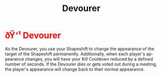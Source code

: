 ﻿---
lang: en-US
title: Devourer
prev: Dazzler
next: Disperser
---
# <font color="red">ðŸ‘¹ <b>Devourer</b></font> <Badge text="Hindering" type="tip" vertical="middle"/>

As the Devourer, you use your Shapeshift to change the appearance of the target of the Shapeshift permanently. Additionally, when each player's appearance changes, you will have your Kill Cooldown reduced by a defined number of seconds. If the Devourer dies or gets voted out during a meeting, the player's appearance will change back to their normal appearance.<br>
